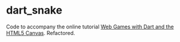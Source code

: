 # dart_snake

Code to accompany the online tutorial [Web Games with Dart and the HTML5 Canvas](http://dart.academy/web-games-with-dart-and-the-html5-canvas/).
Refactored.

